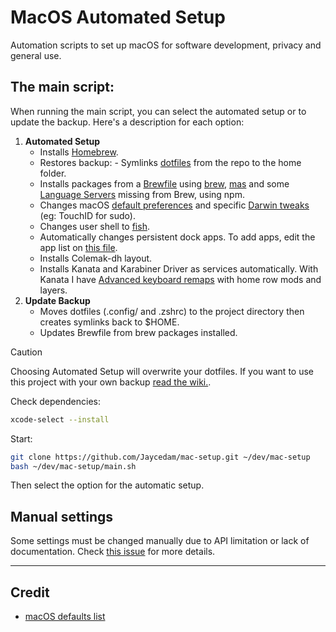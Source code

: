 # MacOS Automated Setup

Automation scripts to set up macOS for software development, privacy and general use.

## The main script:

When running the main script, you can select the automated setup or to update the backup. Here's a description for each option:

1. **Automated Setup**
    - Installs [Homebrew](https://brew.sh).
    - Restores backup: - Symlinks [dotfiles](./dotfiles/) from the repo to the home folder.
    - Installs packages from a [Brewfile](Brewfile) using [brew](https://brew.sh), [mas](https://github.com/mas-cli/mas) and some [Language Servers](./modules/lsp.sh) missing from Brew, using npm.
    - Changes macOS [default preferences](modules/darwin/defaults.sh) and specific [Darwin tweaks](./modules/darwin/enviroment.sh) (eg: TouchID for sudo).
    - Changes user shell to [fish](https://fishshell.com).
    - Automatically changes persistent dock apps. To add apps, edit the app list on [this file](./modules/darwin/dock_apps.sh).
    - Installs Colemak-dh layout.
    - Installs Kanata and Karabiner Driver as services automatically. With Kanata I have [Advanced keyboard remaps](dotfiles/.config/kanata/config.kbd) with home row mods and layers.
2. **Update Backup**
    - Moves dotfiles (.config/ and .zshrc) to the project directory then creates symlinks back to $HOME.
    - Updates Brewfile from brew packages installed.

> [!CAUTION]
> Choosing Automated Setup will overwrite your dotfiles. If you want to use this project with your own backup [read the wiki.](https://github.com/Jaycedam/mac-setup/wiki).

Check dependencies:

```sh
xcode-select --install
```

Start:

```sh
git clone https://github.com/Jaycedam/mac-setup.git ~/dev/mac-setup
bash ~/dev/mac-setup/main.sh
```

Then select the option for the automatic setup.

## Manual settings

Some settings must be changed manually due to API limitation or lack of documentation. Check [this issue](https://github.com/Jaycedam/mac-setup/issues/13) for more details.

---

## Credit

- [macOS defaults list](https://macos-defaults.com/)
